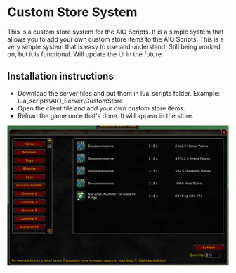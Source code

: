 # Custom Store System

This is a custom store system for the AIO Scripts. It is a simple system that allows you to add your own custom store items to the AIO Scripts. This is a very simple system that is easy to use and understand. Still being worked on, but it is functional. Will update the UI in the future. 

## Installation instructions

* Download the server files and put them in lua_scripts folder. Example: lua_scripts\AIO_Server\CustomStore
* Open the client file and add your own custom store items.
* Reload the game once that's done. It will appear in the store.


![Store](customStore.png "Custom Store System")
